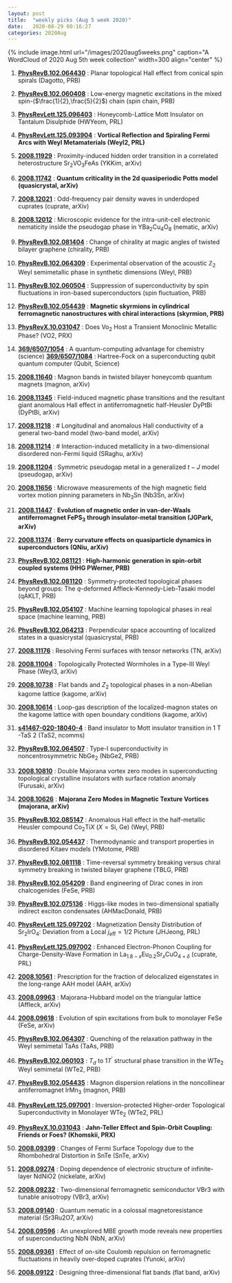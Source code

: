 ```yaml
---
layout: post
title:  "weekly picks (Aug 5 week 2020)"
date:   2020-08-29 00:16:27
categories: 2020Aug
---
```


{% include image.html url="/images/2020aug5weeks.png" caption="A WordCloud of 2020 Aug 5th week collection" width=300 align="center" %}


1. **[PhysRevB.102.064430](https://link.aps.org/doi/10.1103/PhysRevB.102.064430)** : Planar topological Hall effect from conical spin spirals (Dagotto, PRB)

1. **[PhysRevB.102.060408](https://link.aps.org/doi/10.1103/PhysRevB.102.060408)** : Low-energy magnetic excitations in the mixed spin-($\frac{1}{2},\frac{5}{2}$) chain (spin chain, PRB)

1. **[PhysRevLett.125.096403](https://link.aps.org/doi/10.1103/PhysRevLett.125.096403)** : Honeycomb-Lattice Mott Insulator on Tantalum Disulphide (HWYeom, PRL)

1. **[PhysRevLett.125.093904](https://link.aps.org/doi/10.1103/PhysRevLett.125.093904)** : **Vortical Reflection and Spiraling Fermi Arcs with Weyl Metamaterials (Weyl2, PRL)**


1. **[2008.11929](http://arxiv.org/abs/2008.11929)** : Proximity-induced hidden order transition in a correlated heterostructure Sr$_2$VO$_3$FeAs (YKKim, arXiv)

1. **[2008.11742](http://arxiv.org/abs/2008.11742)** : **Quantum criticality in the 2d quasiperiodic Potts model (quasicrystal, arXiv)**

1. **[2008.12021](http://arxiv.org/abs/2008.12021)** : Odd-frequency pair density waves in underdoped cuprates (cuprate, arXiv)

1. **[2008.12012](http://arxiv.org/abs/2008.12012)** : Microscopic evidence for the intra-unit-cell electronic nematicity inside the pseudogap phase in YBa$_2$Cu$_4$O$_8$ (nematic, arXiv)

1. **[PhysRevB.102.081404](https://link.aps.org/doi/10.1103/PhysRevB.102.081404)** : Change of chirality at magic angles of twisted bilayer graphene (chirality, PRB)

1. **[PhysRevB.102.064309](https://link.aps.org/doi/10.1103/PhysRevB.102.064309)** : Experimental observation of the acoustic ${\mathbb{Z}}_{2}$ Weyl semimetallic phase in synthetic dimensions (Weyl, PRB)

1. **[PhysRevB.102.060504](https://link.aps.org/doi/10.1103/PhysRevB.102.060504)** : Suppression of superconductivity by spin fluctuations in iron-based superconductors (spin fluctuation, PRB)

1. **[PhysRevB.102.054439](https://link.aps.org/doi/10.1103/PhysRevB.102.054439)** : **Magnetic skyrmions in cylindrical ferromagnetic nanostructures with chiral interactions (skyrmion, PRB)**

1. **[PhysRevX.10.031047](https://link.aps.org/doi/10.1103/PhysRevX.10.031047)** : Does ${\mathrm{Vo}}_{2}$ Host a Transient Monoclinic Metallic Phase? (VO2, PRX)

1. **[369/6507/1054](https://science.sciencemag.org/content/369/6507/1054)** : A quantum-computing advantage for chemistry (science)  **[369/6507/1084](https://science.sciencemag.org/content/369/6507/1084)** : Hartree-Fock on a superconducting qubit quantum computer (Qubit, Science)


1. **[2008.11640](http://arxiv.org/abs/2008.11640)** : Magnon bands in twisted bilayer honeycomb quantum magnets (magnon, arXiv)

1. **[2008.11345](http://arxiv.org/abs/2008.11345)** : Field-induced magnetic phase transitions and the resultant giant anomalous Hall effect in antiferromagnetic half-Heusler DyPtBi (DyPtBi, arXiv)

1. **[2008.11218](http://arxiv.org/abs/2008.11218)** : # Longitudinal and anomalous Hall conductivity of a general two-band model (two-band model, arXiv)

1. **[2008.11214](http://arxiv.org/abs/2008.11214)** : # Interaction-induced metallicity in a two-dimensional disordered non-Fermi liquid (SRaghu, arXiv)

1. **[2008.11204](http://arxiv.org/abs/2008.11204)** : Symmetric pseudogap metal in a generalized $t-J$ model (pseudogap, arXiv)

1. **[2008.11656](http://arxiv.org/abs/2008.11656)** : Microwave measurements of the high magnetic field vortex motion pinning parameters in Nb$_3$Sn (Nb3Sn, arXiv)

1. **[2008.11447](http://arxiv.org/abs/2008.11447)** : **Evolution of magnetic order in van-der-Waals antiferromagnet FePS$_3$ through insulator-metal transition (JGPark, arXiv)**

1. **[2008.11374](http://arxiv.org/abs/2008.11374)** : **Berry curvature effects on quasiparticle dynamics in superconductors (QNiu, arXiv)**

1. **[PhysRevB.102.081121](https://link.aps.org/doi/10.1103/PhysRevB.102.081121)** : **High-harmonic generation in spin-orbit coupled systems (HHG PWerner, PRB)**

1. **[PhysRevB.102.081120](https://link.aps.org/doi/10.1103/PhysRevB.102.081120)** : Symmetry-protected topological phases beyond groups: The $q$-deformed Affleck-Kennedy-Lieb-Tasaki model (qAKLT, PRB)

1. **[PhysRevB.102.054107](https://link.aps.org/doi/10.1103/PhysRevB.102.054107)** : Machine learning topological phases in real space (machine learning, PRB)

1. **[PhysRevB.102.064213](https://link.aps.org/doi/10.1103/PhysRevB.102.064213)** : Perpendicular space accounting of localized states in a quasicrystal (quasicrystal, PRB)


1. **[2008.11176](http://arxiv.org/abs/2008.11176)** : Resolving Fermi surfaces with tensor networks (TN, arXiv)

1. **[2008.11004](http://arxiv.org/abs/2008.11004)** : Topologically Protected Wormholes in a Type-III Weyl Phase (Weyl3, arXiv)

1. **[2008.10738](http://arxiv.org/abs/2008.10738)** : Flat bands and $Z_2$ topological phases in a non-Abelian kagome lattice (kagome, arXiv)

1. **[2008.10614](http://arxiv.org/abs/2008.10614)** : Loop-gas description of the localized-magnon states on the kagome lattice with open boundary conditions (kagome, arXiv)

1. **[s41467-020-18040-4](https://www.nature.com/articles/s41467-020-18040-4)** : Band insulator to Mott insulator transition in 1 T -TaS 2 (TaS2, ncomms)

1. **[PhysRevB.102.064507](https://link.aps.org/doi/10.1103/PhysRevB.102.064507)** : Type-I superconductivity in noncentrosymmetric $\mathrm{Nb}{\mathrm{Ge}}_{2}$ (NbGe2, PRB)

1. **[2008.10810](http://arxiv.org/abs/2008.10810)** : Double Majorana vortex zero modes in superconducting topological crystalline insulators with surface rotation anomaly (Furusaki, arXiv)

1. **[2008.10626](http://arxiv.org/abs/2008.10626)** : **Majorana Zero Modes in Magnetic Texture Vortices (majorana, arXiv)**

1. **[PhysRevB.102.085147](https://link.aps.org/doi/10.1103/PhysRevB.102.085147)** : Anomalous Hall effect in the half-metallic Heusler compound ${\mathrm{Co}}_{2}\mathrm{Ti}X$ ($X=\mathrm{Si}$, Ge) (Weyl, PRB)

1. **[PhysRevB.102.054437](https://link.aps.org/doi/10.1103/PhysRevB.102.054437)** : Thermodynamic and transport properties in disordered Kitaev models (YMotome, PRB)

1. **[PhysRevB.102.081118](https://link.aps.org/doi/10.1103/PhysRevB.102.081118)** : Time-reversal symmetry breaking versus chiral symmetry breaking in twisted bilayer graphene (TBLG, PRB)

1. **[PhysRevB.102.054209](https://link.aps.org/doi/10.1103/PhysRevB.102.054209)** : Band engineering of Dirac cones in iron chalcogenides (FeSe, PRB)

1. **[PhysRevB.102.075136](https://link.aps.org/doi/10.1103/PhysRevB.102.075136)** : Higgs-like modes in two-dimensional spatially indirect exciton condensates (AHMacDonald, PRB)

1. **[PhysRevLett.125.097202](https://link.aps.org/doi/10.1103/PhysRevLett.125.097202)** : Magnetization Density Distribution of ${\mathrm{Sr}}_{2}{\mathrm{IrO}}_{4}$: Deviation from a Local ${j}_{\mathrm{eff}}=1/2$ Picture (JHJeong, PRL)

1. **[PhysRevLett.125.097002](https://link.aps.org/doi/10.1103/PhysRevLett.125.097002)** : Enhanced Electron-Phonon Coupling for Charge-Density-Wave Formation in ${\mathrm{La}}_{1.8\ensuremath{-}x}{\mathrm{Eu}}_{0.2}{\mathrm{Sr}}_{x}{\mathrm{CuO}}_{4+\ensuremath{\delta}}$ (cuprate, PRL)


1. **[2008.10561](http://arxiv.org/abs/2008.10561)** : Prescription for the fraction of delocalized eigenstates in the long-range AAH model (AAH, arXiv)

1. **[2008.09963](http://arxiv.org/abs/2008.09963)** : Majorana-Hubbard model on the triangular lattice (Affleck, arXiv)

1. **[2008.09618](http://arxiv.org/abs/2008.09618)** : Evolution of spin excitations from bulk to monolayer FeSe (FeSe, arXiv)

1. **[PhysRevB.102.064307](https://link.aps.org/doi/10.1103/PhysRevB.102.064307)** : Quenching of the relaxation pathway in the Weyl semimetal TaAs (TaAs, PRB)

1. **[PhysRevB.102.060103](https://link.aps.org/doi/10.1103/PhysRevB.102.060103)** : ${T}_{d}$ to $1{T}^{\ensuremath{'}}$ structural phase transition in the ${\mathrm{WTe}}_{2}$ Weyl semimetal (WTe2, PRB)

1. **[PhysRevB.102.054435](https://link.aps.org/doi/10.1103/PhysRevB.102.054435)** : Magnon dispersion relations in the noncollinear antiferromagnet ${\mathrm{IrMn}}_{3}$ (magnon, PRB)

1. **[PhysRevLett.125.097001](https://link.aps.org/doi/10.1103/PhysRevLett.125.097001)** : Inversion-protected Higher-order Topological Superconductivity in Monolayer ${\mathrm{WTe}}_{2}$ (WTe2, PRL)

1. **[PhysRevX.10.031043](https://link.aps.org/doi/10.1103/PhysRevX.10.031043)** : **Jahn-Teller Effect and Spin-Orbit Coupling: Friends or Foes? (Khomskii, PRX)**


1. **[2008.09399](http://arxiv.org/abs/2008.09399)** : Changes of Fermi Surface Topology due to the Rhombohedral Distortion in SnTe (SnTe, arXiv)

1. **[2008.09274](http://arxiv.org/abs/2008.09274)** : Doping dependence of electronic structure of infinite-layer NdNiO2 (nickelate, arXiv)

1. **[2008.09232](http://arxiv.org/abs/2008.09232)** : Two-dimensional ferromagnetic semiconductor VBr3 with tunable anisotropy (VBr3, arXiv)

1. **[2008.09140](http://arxiv.org/abs/2008.09140)** : Quantum nematic in a colossal magnetoresistance material (Sr3Ru2O7, arXiv)

1. **[2008.09596](http://arxiv.org/abs/2008.09596)** : An unexplored MBE growth mode reveals new properties of superconducting NbN (NbN, arXiv)

1. **[2008.09361](http://arxiv.org/abs/2008.09361)** : Effect of on-site Coulomb repulsion on ferromagnetic fluctuations in heavily over-doped cuprates (Yunoki, arXiv)

1. **[2008.09122](http://arxiv.org/abs/2008.09122)** : Designing three-dimensional flat bands (flat band, arXiv)